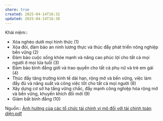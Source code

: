 ```yaml
---
share: true
created: 2025-04-14T16:32
updated: 2025-04-14T16:38
---
```

Khái niệm:: 
 - Xóa nghèo dưới mọi hình thức (1)
 - Xóa đói, đảm bảo an ninh lương thực và thúc đẩy phát triển nông nghiệp bền vững (2)
 - Đảm bảo cuộc sống khỏe mạnh và nâng cao phúc lợi cho tất cả mọi người ở mọi lứa tuổi (3)
 - Đảm bảo bình đẳng giới và trao quyền cho tất cả phụ nữ và trẻ em gái (4)
 - Thúc đẩy tăng trưởng kinh tế dài hạn, rộng mở và bền vững, việc làm đầy đủ và năng suất và công việc tốt cho tất cả mọi người (8)
 - Xây dựng cơ sở hạ tầng vững chắc, đẩy mạnh công nghiệp hóa rộng mở và bền vững, khuyến khích đổi mới (9)
 - Giảm bất bình đẳng (10)

Nguồn:: [Ảnh hưởng của các tổ chức tài chính vi mô đối với tài chính toàn diện.pdf](../../../../assets/attachments/%E1%BA%A2nh%20h%C6%B0%E1%BB%9Fng%20c%E1%BB%A7a%20c%C3%A1c%20t%E1%BB%95%20ch%E1%BB%A9c%20t%C3%A0i%20ch%C3%ADnh%20vi%20m%C3%B4%20%C4%91%E1%BB%91i%20v%E1%BB%9Bi%20t%C3%A0i%20ch%C3%ADnh%20to%C3%A0n%20di%E1%BB%87n.pdf)